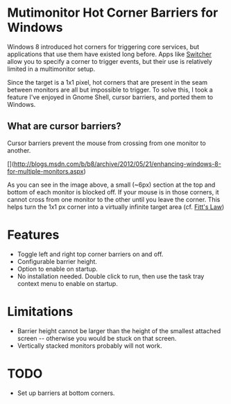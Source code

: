 Mutimonitor Hot Corner Barriers for Windows
===============================

Windows 8 introduced hot corners for triggering core services, but applications
  that use them have existed long before. Apps like
  [Switcher](http://insentient.net/) allow you to specify a corner to trigger
  events, but their use is relatively limited in a multimonitor setup.
  
Since the target is a 1x1 pixel, hot corners that are present in the seam
  between monitors are all but impossible to trigger. To solve this, I took
  a feature I've enjoyed in Gnome Shell, cursor barriers, and ported them to
  Windows.

What are cursor barriers?
-------------------------

Cursor barriers prevent the mouse from crossing from one monitor to another. 

[[](res/msdemo.png)](http://blogs.msdn.com/b/b8/archive/2012/05/21/enhancing-windows-8-for-multiple-monitors.aspx)

As you can see in the image above, a small (~6px) section at the top and
  bottom of each monitor is blocked off. If your mouse is in those corners, 
  it cannot cross from one monitor to the other until you leave the corner.
  This helps turn the 1x1 px corner into a virtually infinite target
  area (cf. [Fitt's Law](http://d3rxqy8m5km8r7.cloudfront.net/features/visualizing-fittss-law/))


Features
========

* Toggle left and right top corner barriers on and off.
* Configurable barrier height.
* Option to enable on startup.
* No installation needed. Double click to run, then use the task tray
  context menu to enable on startup.

Limitations
===========

* Barrier height cannot be larger than the height of the smallest
  attached screen -- otherwise you would be stuck on that screen.
* Vertically stacked monitors probably will not work.

TODO
====

* Set up barriers at bottom corners.